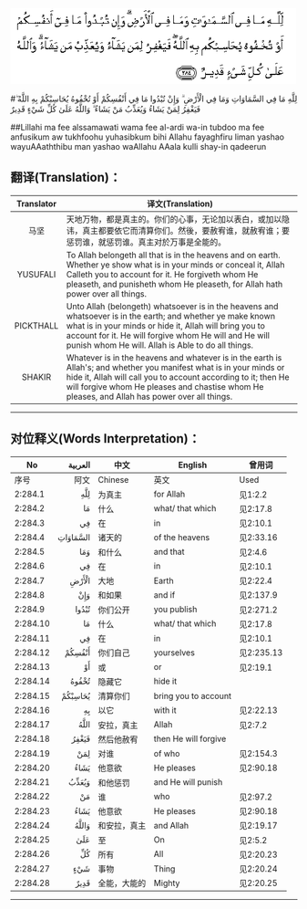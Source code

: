 ![002:284](images/002_284.gif)

#لِلَّهِ مَا فِي السَّمَاوَاتِ وَمَا فِي الْأَرْضِ ۗ وَإِنْ تُبْدُوا مَا فِي أَنْفُسِكُمْ أَوْ تُخْفُوهُ يُحَاسِبْكُمْ بِهِ اللَّهُ ۖ فَيَغْفِرُ لِمَنْ يَشَاءُ وَيُعَذِّبُ مَنْ يَشَاءُ ۗ وَاللَّهُ عَلَىٰ كُلِّ شَيْءٍ قَدِيرٌ 

##Lillahi ma fee alssamawati wama fee al-ardi wa-in tubdoo ma fee anfusikum aw tukhfoohu yuhasibkum bihi Allahu fayaghfiru liman yashao wayuAAaththibu man yashao waAllahu AAala kulli shay-in qadeerun 

## 翻译(Translation)：

| Translator | 译文(Translation)                                            |
| :--------: | ------------------------------------------------------------ |
|    马坚    | 天地万物，都是真主的。你们的心事，无论加以表白，或加以隐讳，真主都要依它而清算你们。然後，要赦宥谁，就赦宥谁；要惩罚谁，就惩罚谁。真主对於万事是全能的。 |
|  YUSUFALI  | To Allah belongeth all that is in the heavens and on earth. Whether ye show what is in your minds or conceal it, Allah Calleth you to account for it. He forgiveth whom He pleaseth, and punisheth whom He pleaseth, for Allah hath power over all things. |
| PICKTHALL  | Unto Allah (belongeth) whatsoever is in the heavens and whatsoever is in the earth; and whether ye make known what is in your minds or hide it, Allah will bring you to account for it. He will forgive whom He will and He will punish whom He will. Allah is Able to do all things. |
|   SHAKIR   | Whatever is in the heavens and whatever is in the earth is Allah's; and whether you manifest what is in your minds or hide it, Allah will call you to account according to it; then He will forgive whom He pleases and chastise whom He pleases, and Allah has power over all things. |

---

## 对位释义(Words Interpretation)：

| No   | العربية | 中文    | English | 曾用词 |
| ---- | ------: | ------- | ------- | ------ |
| 序号 |    阿文 | Chinese | 英文    | Used   |
| 2:284.1  | لِلَّهِ      | 为真主       | for Allah            | 见1:2.2    |
| 2:284.2  | مَا       | 什么         | what/ that which     | 见2:17.8   |
| 2:284.3  | فِي       | 在           | in                   | 见2:10.1   |
| 2:284.4  | السَّمَاوَاتِ | 诸天的     | of the heavens       | 见2:33.16  |
| 2:284.5  | وَمَا      | 和什么       | and that             | 见2:4.6    |
| 2:284.6  | فِي       | 在           | in                   | 见2:10.1   |
| 2:284.7  | الْأَرْضِ    | 大地         | Earth                | 见2:22.4   |
| 2:284.8  | وَإِنْ      | 和如果       | and if               | 见2:137.9  |
| 2:284.9  | تُبْدُوا    | 你们公开     | you publish          | 见2:271.2  |
| 2:284.10 | مَا       | 什么         | what/ that which     | 见2:17.8   |
| 2:284.11 | فِي       | 在           | in                   | 见2:10.1   |
| 2:284.12 | أَنْفُسِكُمْ   | 你们自己     | yourselves           | 见2:235.13 |
| 2:284.13 | أَوْ       | 或           | or                   | 见2:19.1   |
| 2:284.14 | تُخْفُوهُ    | 隐藏它       | hide it              |            |
| 2:284.15 | يُحَاسِبْكُمْ  | 清算你们     | bring you to account |            |
| 2:284.16 | بِهِ       | 以它         | with it              | 见2:22.13  |
| 2:284.17 | اللَّهُ     | 安拉，真主   | Allah                | 见2:7.2 |
| 2:284.18 | فَيَغْفِرُ    | 然后他赦宥   | then He will forgive |            |
| 2:284.19 | لِمَنْ      | 对谁         | of who               | 见2:154.3  |
| 2:284.20 | يَشَاءُ     | 他意欲       | He pleases           | 见2:90.18  |
| 2:284.21 | وَيُعَذِّبُ    | 和他惩罚     | and He will punish   |            |
| 2:284.22 | مَنْ       | 谁           | who                  | 见2:97.2   |
| 2:284.23 | يَشَاءُ     | 他意欲       | He pleases           | 见2:90.18  |
| 2:284.24 | وَاللَّهُ    | 和安拉，真主 | and Allah            | 见2:19.17  |
| 2:284.25 | عَلَىٰ      | 至           | On                   | 见2:5.2    |
| 2:284.26 | كُلِّ       | 所有         | All                  | 见2:20.23  |
| 2:284.27 | شَيْءٍ      | 事物         | Thing                | 见2:20.24  |
| 2:284.28 | قَدِيرٌ     | 全能，大能的 | Mighty               | 见2:20.25  |

---
